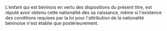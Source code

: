 L'enfant qui est béninois en vertu des dispositions du présent titre, est réputé avoir obtenu cette nationalité dès sa naissance, même si l'existence des conditions requises par la loi pour l'attribution de la nationalité béninoise n'est établie que postérieurement.